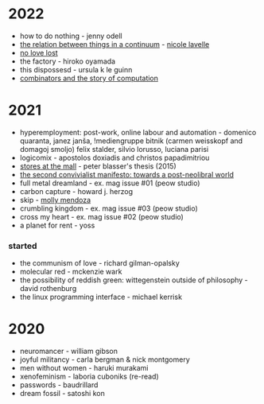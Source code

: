 # 2022

* how to do nothing - jenny odell
* [the relation between things in a continuum](https://www.flowerflowerpress.press/shop/the-relation-between-things-in-a-continuum) - [nicole lavelle](https://www.nicolelavelle.com/)
* [no love lost](https://shop.peowstudio.com/collections/books/products/copy-of-brush-paradise)
* the factory - hiroko oyamada
* this dispossesd - ursula k le guinn
* [combinators and the story of computation](https://writings.stephenwolfram.com/2020/12/combinators-and-the-story-of-computation/)

# 2021

* hyperemployment: post-work, online labour and automation - domenico quaranta, janez janša, !mediengruppe bitnik (carmen weisskopf and domagoj smoljo) felix stalder, silvio lorusso, luciana parisi
* logicomix - apostolos doxiadis and christos papadimitriou
* [stores at the mall](https://digitalcollections.wesleyan.edu/object/ir-2556) - peter blasser's thesis (2015)
* [the second convivialist manifesto: towards a post-neolibral world](https://online.ucpress.edu/cs/article/1/1/12721/112920/THE-SECOND-CONVIVIALIST-MANIFESTO-Towards-a-Post)
* full metal dreamland - ex. mag issue #01 (peow studio)
* carbon capture - howard j. herzog
* skip - [molly mendoza](www.mollymendoza.com)
* crumbling kingdom - ex. mag issue #03 (peow studio)
* cross my heart - ex. mag issue #02 (peow studio)
* a planet for rent - yoss

### started
* the communism of love - richard gilman-opalsky
* molecular red - mckenzie wark
* the possibility of reddish green: wittegenstein outside of philosophy - david rothenburg
* the linux programming interface - michael kerrisk

# 2020

* neuromancer - william gibson
* joyful militancy - carla bergman & nick montgomery
* men without women - haruki murakami
* xenofeminism - laboria cuboniks (re-read)
* passwords - baudrillard
* dream fossil - satoshi kon
